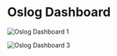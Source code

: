 # Oslog Dashboard

![Oslog Dashboard 1](https://github.com/praditauniversity/oslog/assets/119663868/30e187a3-7943-4288-87d0-6964478626a6)

![Oslog Dashboard 3](https://github.com/praditauniversity/oslog/assets/119663868/53b6761c-d9ad-4037-9fc5-17e4b0391f2c)
